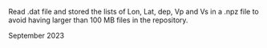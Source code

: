 Read .dat file and stored the lists of Lon, Lat, dep, Vp and Vs in a .npz file to avoid 
having larger than 100 MB files in the repository. 

September 2023